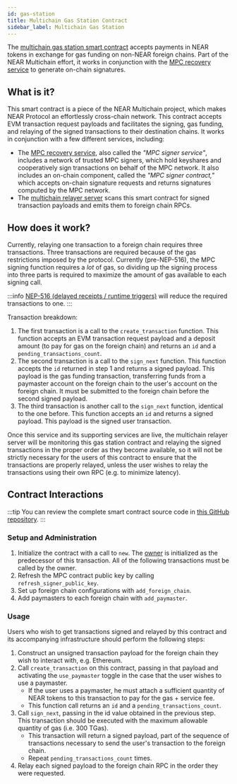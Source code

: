 ```yaml
---
id: gas-station
title: Multichain Gas Station Contract
sidebar_label: Multichain Gas Station
---
```


The [multichain gas station smart contract](https://github.com/near/multichain-gas-station-contract) accepts payments in NEAR tokens in exchange for gas funding on non-NEAR foreign chains. Part of the NEAR Multichain effort, it works in conjunction with the [MPC recovery service](https://github.com/near/mpc-recovery) to generate on-chain signatures.

## What is it?

This smart contract is a piece of the NEAR Multichain project, which makes NEAR Protocol an effortlessly cross-chain network. This contract accepts EVM transaction request payloads and facilitates the signing, gas funding, and relaying of the signed transactions to their destination chains. It works in conjunction with a few different services, including:

- The [MPC recovery service](https://github.com/near/mpc-recovery), also called the _"MPC signer service"_, includes a network of trusted MPC signers, which hold keyshares and cooperatively sign transactions on behalf of the MPC network. It also includes an on-chain component, called the _"MPC signer contract,"_ which accepts on-chain signature requests and returns signatures computed by the MPC network.
- The [multichain relayer server](multichain-server.md) scans this smart contract for signed transaction payloads and emits them to foreign chain RPCs.

## How does it work?

Currently, relaying one transaction to a foreign chain requires three transactions.
Three transactions are required because of the gas restrictions imposed by the protocol. Currently (pre-NEP-516), the MPC signing function requires a _lot_ of gas, so dividing up the signing process into three parts is required to maximize the amount of gas available to each signing call.

:::info
[NEP-516 (delayed receipts / runtime triggers)](https://github.com/near/NEPs/issues/516) will reduce the required transactions to one.
:::

Transaction breakdown:

1. The first transaction is a call to the `create_transaction` function. This function accepts an EVM transaction request payload and a deposit amount (to pay for gas on the foreign chain) and returns an `id` and a `pending_transactions_count`.
2. The second transaction is a call to the `sign_next` function. This function accepts the `id` returned in step 1 and returns a signed payload. This payload is the gas funding transaction, transferring funds from a paymaster account on the foreign chain to the user's account on the foreign chain. It must be submitted to the foreign chain before the second signed payload.
3. The third transaction is another call to the `sign_next` function, identical to the one before. This function accepts an `id` and returns a signed payload. This payload is the signed user transaction.

Once this service and its supporting services are live, the multichain relayer server will be monitoring this gas station contract and relaying the signed transactions in the proper order as they become available, so it will not be strictly necessary for the users of this contract to ensure that the transactions are properly relayed, unless the user wishes to relay the transactions using their own RPC (e.g. to minimize latency).

## Contract Interactions

:::tip
You can review the complete smart contract source code in [this GitHub repository](https://github.com/near/multichain-gas-station-contract).
:::

### Setup and Administration

1. Initialize the contract with a call to `new`. The [owner](https://github.com/near/near-sdk-contract-tools/blob/develop/src/owner.rs) is initialized as the predecessor of this transaction. All of the following transactions must be called by the owner.
2. Refresh the MPC contract public key by calling `refresh_signer_public_key`.
3. Set up foreign chain configurations with `add_foreign_chain`.
4. Add paymasters to each foreign chain with `add_paymaster`.

### Usage

Users who wish to get transactions signed and relayed by this contract and its accompanying infrastructure should perform the following steps:

1. Construct an unsigned transaction payload for the foreign chain they wish to interact with, e.g. Ethereum.
2. Call `create_transaction` on this contract, passing in that payload and activating the `use_paymaster` toggle in the case that the user wishes to use a paymaster.
   - If the user uses a paymaster, he must attach a sufficient quantity of NEAR tokens to this transaction to pay for the gas + service fee.
   - This function call returns an `id` and a `pending_transactions_count`.
3. Call `sign_next`, passing in the id value obtained in the previous step. This transaction should be executed with the maximum allowable quantity of gas (i.e. 300 TGas).
   - This transaction will return a signed payload, part of the sequence of transactions necessary to send the user's transaction to the foreign chain.
   - Repeat `pending_transactions_count` times.
4. Relay each signed payload to the foreign chain RPC in the order they were requested.
